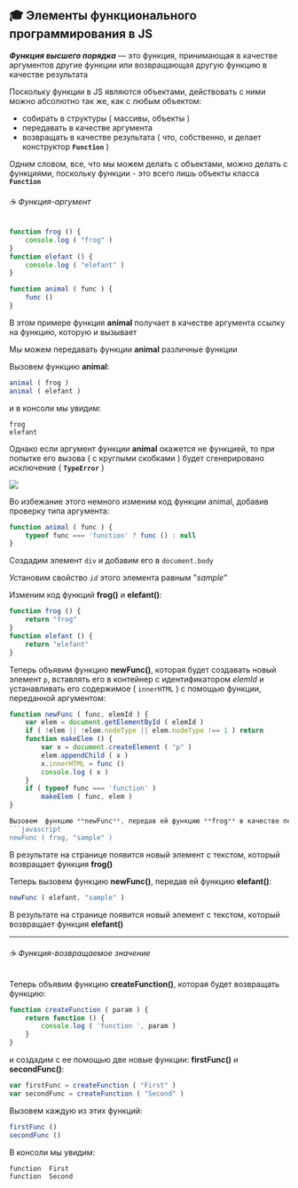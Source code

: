## :mortar_board: Элементы функционального программирования в JS

**_Функция высшего порядка_** — это функция, принимающая в качестве аргументов другие функции или возвращающая другую функцию в качестве результата

Поскольку функции в JS являются объектами, действовать с ними можно абсолютно так же, как с любым объектом: 

* собирать в структуры ( массивы, объекты )
* передавать в качестве аргумента
* возвращать в качестве результата ( что, собственно, и делает конструктор **`Function`** )

Одним словом, все, что мы можем делать с объектами, можно делать с функциями, поскольку функции - это всего лишь объекты класса **`Function`**

###### :coffee: Функция-аргумент

```javascript
function frog () {
    console.log ( "frog" )
}
function elefant () {
    console.log ( "elefant" )
}

function animal ( func ) {
    func ()
}
```
В этом примере функция **animal** получает в качестве аргумента ссылку на функцию, которую и вызывает

Мы можем передавать функции **animal** различные функции 

Вызовем функцию **animal**:
```javascript
animal ( frog )
animal ( elefant )
```
и в консоли мы увидим:
```console
frog
elefant
```
Однако если аргумент функции **animal** окажется не функцией, то при попытке его вызова ( с круглыми скобками ) будет сгенерировано исключение ( **`TypeError`** )

![](https://lh3.googleusercontent.com/3GB6A4pHq6LgFdRGD31bjB5sEUMgWCTYJHf9JmNjOX-r-6PMN54s6-vRTL5d73Nw7lKkAntT_2d0Ea4kcEpenX-gTm8nuNXGXvgJ0DKxw82A36E8hZbr-Zmggh9N7ZJbK4G5TkfTDDY5DHw)

Во избежание этого немного изменим код функции animal, 
добавив проверку типа аргумента:
```javascript
function animal ( func ) {
    typeof func === 'function' ? func () : null
}
```
Создадим элемент `div`  и  добавим его в  `document.body`

Установим свойство  _`id`_  этого элемента  равным "_sample_"

Изменим код функций **frog()** и **elefant()**:
```javascript
function frog () {
    return "frog"
}
function elefant () {
    return "elefant"
}
```
Теперь объявим функцию  **newFunc()**, которая будет создавать новый элемент `p`, вставлять его в контейнер с идентификатором  _elemId_ и устанавливать его содержимое ( `innerHTML` ) с помощью функции, переданной аргументом:
```javascript
function newFunc ( func, elemId ) {
    var elem = document.getElementById ( elemId )
    if ( !elem || !elem.nodeType || elem.nodeType !== 1 ) return
    function makeElem () {
        var x = document.createElement ( "p" )
        elem.appendChild ( x )
        x.innerHTML = func ()
        console.log ( x )
    }
    if ( typeof func === 'function' )
        makeElem ( func, elem )
}

Вызовем  функцию **newFunc**, передав ей функцию **frog** в качестве первого аргумента, а вторым аргументом передадим ей  `id` созданного нами элемента ( "_sample_" ):
```javascript
newFunc ( frog, "sample" )
```
В результате на странице появится новый элемент с текстом, который возвращает функция **frog()**

Теперь вызовем  функцию **newFunc()**, передав ей функцию **elefant()**:
```javascript
newFunc ( elefant, "sample" )
```
В результате на странице появится новый элемент с текстом, который возвращает функция  **elefant()**

***

###### :coffee: Функция-возвращаемое значение

Теперь объявим функцию  **createFunction()**,  которая будет возвращать функцию:
```javascript
function createFunction ( param ) {
    return function () {
        console.log ( 'function ', param )
    }
}
```
и создадим с ее помощью две новые функции: **firstFunc()**  и  **secondFunc()**:
```javascript
var firstFunc = createFunction ( "First" )
var secondFunc = createFunction ( "Second" )
```
Вызовем каждую из этих функций:
```javascript
firstFunc ()
secondFunc ()
```
В консоли мы увидим:
```console
function  First
function  Second
```
